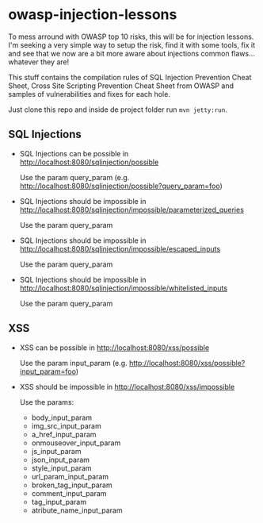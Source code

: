 # owasp-injection-lessons
To mess arround with OWASP top 10 risks, this will be for injection lessons. I'm seeking a very simple way to setup the risk, find it with some tools, fix it and see that we now are a bit more aware about injections common flaws... whatever they are!

This stuff contains the compilation rules of SQL Injection Prevention Cheat Sheet, Cross Site Scripting Prevention Cheat Sheet from OWASP and samples of vulnerabilities and fixes for each hole.

Just clone this repo and inside de project folder run `mvn jetty:run`.

## SQL Injections

* SQL Injections can be possible in [http://localhost:8080/sqlinjection/possible](http://localhost:8080/sqlinjection/possible)

	Use the param query_param (e.g. [http://localhost:8080/sqlinjection/possible?query_param=foo](http://localhost:8080/sqlinjection/possible?query_param=foo))
	
* SQL Injections should be impossible in [http://localhost:8080/sqlinjection/impossible/parameterized_queries](http://localhost:8080/sqlinjection/impossible/parameterized_queries)

	Use the param query_param

* SQL Injections should be impossible in [http://localhost:8080/sqlinjection/impossible/escaped_inputs](http://localhost:8080/sqlinjection/impossible/escaped_inputs)

	Use the param query_param

* SQL Injections should be impossible in [http://localhost:8080/sqlinjection/impossible/whitelisted_inputs](http://localhost:8080/sqlinjection/impossible/whitelisted_inputs)

	Use the param query_param
	
## XSS

* XSS can be possible in [http://localhost:8080/xss/possible](http://localhost:8080/xss/possible)

	Use the param input_param (e.g. [http://localhost:8080/xss/possible?input_param=foo](http://localhost:8080/xss/possible?input_param=foo))
	
* XSS should be impossible in [http://localhost:8080/xss/impossible](http://localhost:8080/xss/impossible)

	Use the params:
	* body_input_param
	* img_src_input_param
	* a_href_input_param
	* onmouseover_input_param
	* js_input_param
	* json_input_param
	* style_input_param
	* url_param_input_param
	* broken_tag_input_param
	* comment_input_param
	* tag_input_param
	* atribute_name_input_param
		
